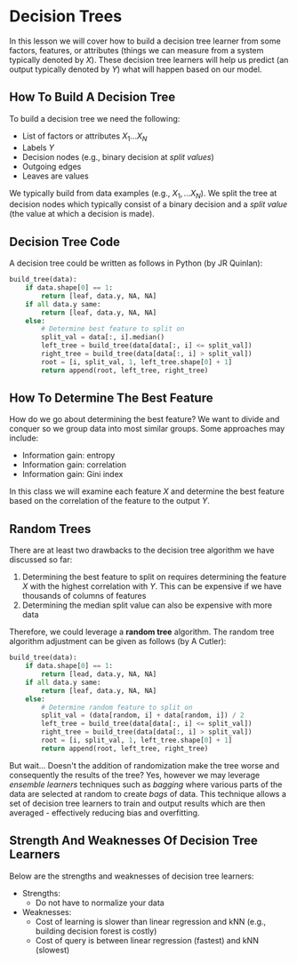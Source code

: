 # Decision Trees

In this lesson we will cover how to build a decision tree learner from some factors, features, or attributes (things we can measure from a system typically denoted by $X$). These decision tree learners will help us predict (an output typically denoted by $Y$) what will happen based on our model.

## How To Build A Decision Tree

To build a decision tree we need the following:

- List of factors or attributes $X_1 ... X_N$
- Labels $Y$
- Decision nodes (e.g., binary decision at _split values_)
- Outgoing edges
- Leaves are values

We typically build from data examples (e.g., $X_1, ... X_N$). We split the tree at decision nodes which typically consist of a binary decision and a _split value_ (the value at which a decision is made).

## Decision Tree Code

A decision tree could be written as follows in Python (by JR Quinlan):

```python
build_tree(data):
    if data.shape[0] == 1:
        return [leaf, data.y, NA, NA]
    if all data.y same:
        return [leaf, data.y, NA, NA]
    else:
        # Determine best feature to split on
        split_val = data[:, i].median()
        left_tree = build_tree(data[data[:, i] <= split_val])
        right_tree = build_tree(data[data[:, i] > split_val])
        root = [i, split_val, 1, left_tree.shape[0] + 1]
        return append(root, left_tree, right_tree)
```

## How To Determine The Best Feature

How do we go about determining the best feature? We want to divide and conquer so we group data into most similar groups. Some approaches may include:

- Information gain: entropy
- Information gain: correlation
- Information gain: Gini index

In this class we will examine each feature $X$ and determine the best feature based on the correlation of the feature to the output $Y$.

## Random Trees

There are at least two drawbacks to the decision tree algorithm we have discussed so far:

1. Determining the best feature to split on requires determining the feature $X$ with the highest correlation with $Y$. This can be expensive if we have thousands of columns of features
2. Determining the median split value can also be expensive with more data

Therefore, we could leverage a **random tree** algorithm. The random tree algorithm adjustment can be given as follows (by A Cutler):

```python
build_tree(data):
    if data.shape[0] == 1:
        return [lead, data.y, NA, NA]
    if all data.y same:
        return [leaf, data.y, NA, NA]
    else:
        # Determine random feature to split on
        split_val = (data[random, i] + data[random, i]) / 2
        left_tree = build_tree(data[data[:, i] <= split_val])
        right_tree = build_tree(data[data[:, i] > split_val])
        root = [i, split_val, 1, left_tree.shape[0] + 1]
        return append(root, left_tree, right_tree)
```

But wait... Doesn't the addition of randomization make the tree worse and consequently the results of the tree? Yes, however we may leverage _ensemble learners_ techniques such as _bagging_ where various parts of the data are selected at random to create _bags_ of data. This technique allows a set of decision tree learners to train and output results which are then averaged - effectively reducing bias and overfitting.

## Strength And Weaknesses Of Decision Tree Learners

Below are the strengths and weaknesses of decision tree learners:

- Strengths:
  - Do not have to normalize your data
- Weaknesses:
  - Cost of learning is slower than linear regression and kNN (e.g., building decision forest is costly)
  - Cost of query is between linear regression (fastest) and kNN (slowest)
